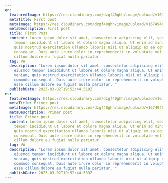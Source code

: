 ```yaml
---
en:
  featuredImage: https://res.cloudinary.com/dzgf40ghh/image/upload/v1674948769/cld-sample-4.jpg
  metaTitle: First post
  metaImage: https://res.cloudinary.com/dzgf40ghh/image/upload/v1674948769/cld-sample-4.jpg
  metaDescription: First post
  title: First Post
  content: Lorem ipsum dolor sit amet, consectetur adipiscing elit, sed do eiusmod
    tempor incididunt ut labore et dolore magna aliqua. Ut enim ad minim veniam,
    quis nostrud exercitation ullamco laboris nisi ut aliquip ex ea commodo
    consequat. Duis aute irure dolor in reprehenderit in voluptate velit esse
    cillum dolore eu fugiat nulla pariatur.
  tag: VA
  description: "Lorem ipsum dolor sit amet, consectetur adipiscing elit, sed do
    eiusmod tempor incididunt ut labore et dolore magna aliqua. Ut enim ad minim
    veniam, quis nostrud exercitation ullamco laboris nisi ut aliquip ex ea
    commodo consequat. Duis aute irure dolor in reprehenderit in voluptate velit
    esse cillum dolore eu fugiat nulla pariatur. "
  publishDate: 2023-03-02T19:52:44.519Z
es:
  featuredImage: https://res.cloudinary.com/dzgf40ghh/image/upload/v1674948769/cld-sample-4.jpg
  metaTitle: Primer post
  metaImage: https://res.cloudinary.com/dzgf40ghh/image/upload/v1674948769/cld-sample-4.jpg
  metaDescription: Primer post
  title: Primer post
  content: Lorem ipsum dolor sit amet, consectetur adipiscing elit, sed do eiusmod
    tempor incididunt ut labore et dolore magna aliqua. Ut enim ad minim veniam,
    quis nostrud exercitation ullamco laboris nisi ut aliquip ex ea commodo
    consequat. Duis aute irure dolor in reprehenderit in voluptate velit esse
    cillum dolore eu fugiat nulla pariatur.
  tag: VA
  description: "Lorem ipsum dolor sit amet, consectetur adipiscing elit, sed do
    eiusmod tempor incididunt ut labore et dolore magna aliqua. Ut enim ad minim
    veniam, quis nostrud exercitation ullamco laboris nisi ut aliquip ex ea
    commodo consequat. Duis aute irure dolor in reprehenderit in voluptate velit
    esse cillum dolore eu fugiat nulla pariatur. "
  publishDate: 2023-03-02T19:52:44.533Z
---
```

